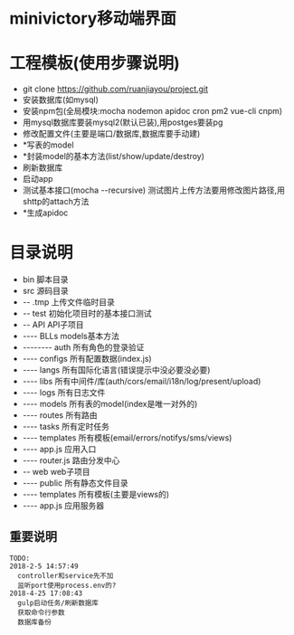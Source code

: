 # minivictory移动端界面
# 工程模板(使用步骤说明)
- git clone https://github.com/ruanjiayou/project.git
- 安装数据库(如mysql)
- 安装npm包(全局模块:mocha nodemon apidoc cron pm2 vue-cli cnpm)
- 用mysql数据库要装mysql2(默认已装),用postges要装pg
- 修改配置文件(主要是端口/数据库,数据库要手动建)
- *写表的model
- *封装model的基本方法(list/show/update/destroy)
- 刷新数据库 
- 启动app
- 测试基本接口(mocha --recursive) 测试图片上传方法要用修改图片路径,用shttp的attach方法
- *生成apidoc

# 目录说明
- bin 脚本目录
- src 源码目录
- -- .tmp 上传文件临时目录
- -- test 初始化项目时的基本接口测试
- -- API API子项目
- ---- BLLs models基本方法
- --------  auth 所有角色的登录验证
- ---- configs 所有配置数据(index.js)
- ---- langs 所有国际化语言(错误提示中没必要没必要)
- ---- libs 所有中间件/库(auth/cors/email/i18n/log/present/upload)
- ---- logs 所有日志文件
- ---- models 所有表的model(index是唯一对外的)
- ---- routes 所有路由
- ---- tasks 所有定时任务
- ---- templates 所有模板(email/errors/notifys/sms/views)
- ---- app.js 应用入口
- ---- router.js 路由分发中心
- -- web web子项目
- ---- public 所有静态文件目录
- ---- templates 所有模板(主要是views的)
- ---- app.js 应用服务器

## 重要说明
```
TODO:
2018-2-5 14:57:49
  controller和service先不加
  监听port使用process.env的?
2018-4-25 17:08:43
  gulp启动任务/刷新数据库 
  获取命令行参数
  数据库备份
```